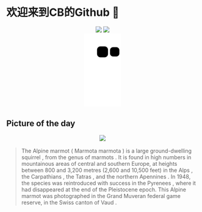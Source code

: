 
# 欢迎来到CB的Github 👋

<div align="center">
  <img height="137px" src="https://github-readme-stats.vercel.app/api?username=SuperCB&show_icons=true&theme=radical" />
  <img height="137px" src="https://github-readme-stats.vercel.app/api/top-langs/?username=SuperCB&hide_title=true&hide_border=true&layout=compact&langs_count=6&text_color=000&icon_color=fff" />
</div>


<div align="center">
    <img src="./contribution-snake/github-contribution-grid-snake.svg" />
</div>



## Picture of the day
<div align="center">
  <img width=400px src="https://upload.wikimedia.org/wikipedia/commons/thumb/9/9d/071_Wild_marmot_at_Grand_Muveran_Nature_Reserve_Photo_by_Giles_Laurent.jpg/750px-071_Wild_marmot_at_Grand_Muveran_Nature_Reserve_Photo_by_Giles_Laurent.jpg" />
</div>

>The  Alpine marmot  ( Marmota marmota ) is a large  ground-dwelling squirrel , from the  genus  of  marmots . It is found in high numbers in mountainous areas of central and southern Europe, at heights between 800 and 3,200 metres (2,600 and 10,500 feet) in the  Alps , the  Carpathians , the  Tatras , and the northern  Apennines . In 1948, the species was reintroduced with success in the  Pyrenees , where it had disappeared at the end of the  Pleistocene  epoch. This Alpine marmot was photographed in the  Grand Muveran  federal game reserve, in the Swiss canton of  Vaud .


